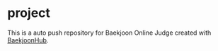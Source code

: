# project
This is a auto push repository for Baekjoon Online Judge created with [BaekjoonHub](https://github.com/BaekjoonHub/BaekjoonHub).
